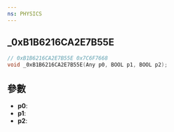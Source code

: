 ```yaml
---
ns: PHYSICS
---
```

## _0xB1B6216CA2E7B55E

```c
// 0xB1B6216CA2E7B55E 0x7C6F7668
void _0xB1B6216CA2E7B55E(Any p0, BOOL p1, BOOL p2);
```


## 參數
* **p0**: 
* **p1**: 
* **p2**: 

